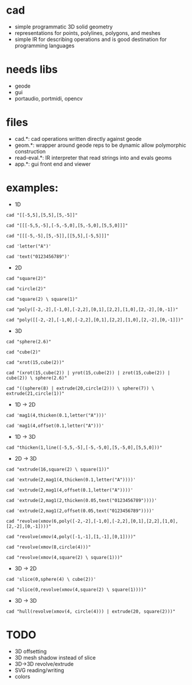 # cad
* simple programmatic 3D solid geometry
* representations for points, polylines, polygons, and meshes
* simple IR for describing operations and is good destination for programming languages

# needs libs
* geode
* gui
* portaudio, portmidi, opencv

# files
* cad.*: cad operations written directly against geode
* geom.*: wrapper around geode reps to be dynamic allow polymorphic construction
* read-eval.*: IR interpreter that read strings into and evals geoms
* app.*: gui front end and viewer

# examples:

* 1D

```cad "[[-5,5],[5,5],[5,-5]]"```

```cad "[[[-5,5,-5],[-5,-5,0],[5,-5,0],[5,5,0]]]"```

```cad "[[[-5,-5],[5,-5]],[[5,5],[-5,5]]]"```

```cad 'letter("A")'```

```cad 'text("0123456789")'```

* 2D


```cad "square(2)"```

```cad "circle(2)"```

```cad "square(2) \ square(1)"```

```cad "poly([-2,-2],[-1,0],[-2,2],[0,1],[2,2],[1,0],[2,-2],[0,-1])"```

```cad "poly([[-2,-2],[-1,0],[-2,2],[0,1],[2,2],[1,0],[2,-2],[0,-1]])"```

* 3D

```cad "sphere(2.6)"```

```cad "cube(2)"```

```cad "xrot(15,cube(2))"```

```cad "(xrot(15,cube(2)) | yrot(15,cube(2)) | zrot(15,cube(2)) | cube(2)) \ sphere(2.6)"```

```cad "((sphere(8) | extrude(20,circle(2))) \ sphere(7)) \ extrude(21,circle(1))"```

* 1D -> 2D

```cad 'mag1(4,thicken(0.1,letter("A")))'```

```cad 'mag1(4,offset(0.1,letter("A")))'```

* 1D -> 3D

```cad "thicken(1,line([-5,5,-5],[-5,-5,0],[5,-5,0],[5,5,0]))"```

* 2D -> 3D

```cad "extrude(16,square(2) \ square(1))"```

```cad 'extrude(2,mag1(4,thicken(0.1,letter("A"))))'```

```cad 'extrude(2,mag1(4,offset(0.1,letter("A"))))'```

```cad 'extrude(2,mag1(2,thicken(0.05,text("0123456789"))))'```

```cad 'extrude(2,mag1(2,offset(0.05,text("0123456789"))))'```

```cad "revolve(xmov(6,poly([-2,-2],[-1,0],[-2,2],[0,1],[2,2],[1,0],[2,-2],[0,-1])))"```

```cad "revolve(xmov(4,poly([-1,-1],[1,-1],[0,1])))"```

```cad "revolve(xmov(8,circle(4)))"```

```cad "revolve(xmov(4,square(2) \ square(1)))"```

* 3D -> 2D

```cad 'slice(0,sphere(4) \ cube(2))'```

```cad "slice(0,revolve(xmov(4,square(2) \ square(1))))"```

* 3D -> 3D

```cad "hull(revolve(xmov(4, circle(4))) | extrude(20, square(2)))"```

# TODO

* 3D offsetting
* 3D mesh shadow instead of slice
* 3D->3D revolve/extrude
* SVG reading/writing
* colors

